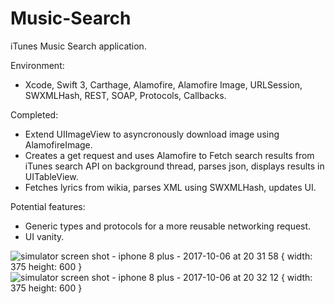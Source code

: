 # Music-Search

iTunes Music Search application.

Environment:
- Xcode, Swift 3, Carthage, Alamofire, Alamofire Image, URLSession, SWXMLHash, REST, SOAP, Protocols, Callbacks.

Completed:
- Extend UIImageView to asyncronously download image using AlamofireImage.
- Creates a get request and uses Alamofire to Fetch search results from iTunes search API on background thread, parses json, displays results in UITableView.
- Fetches lyrics from wikia, parses XML using SWXMLHash, updates UI.


Potential features:
- Generic types and protocols for a more reusable networking request.
- UI vanity.


![simulator screen shot - iphone 8 plus - 2017-10-06 at 20 31 58](https://user-images.githubusercontent.com/9935994/31303109-e4a7406a-aad5-11e7-8938-2883a337da41.png) {
  width: 375
  height: 600
}
![simulator screen shot - iphone 8 plus - 2017-10-06 at 20 32 12](https://user-images.githubusercontent.com/9935994/31303108-e4a46e62-aad5-11e7-8517-14fb214f654c.png) {
  width: 375
  height: 600
}
